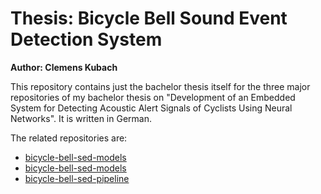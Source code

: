# Thesis: Bicycle Bell Sound Event Detection System
**Author: Clemens Kubach**

This repository contains just the bachelor thesis itself for the three major repositories of my bachelor thesis on "Development of an Embedded System 
for Detecting Acoustic Alert Signals of Cyclists Using Neural Networks". It is written in German.

The related repositories are:
- [bicycle-bell-sed-models](https://github.com/ClemensKubach/bicycle-bell-sed-software)
- [bicycle-bell-sed-models](https://github.com/ClemensKubach/bicycle-bell-sed-models)
- [bicycle-bell-sed-pipeline](https://github.com/ClemensKubach/bicycle-bell-sed-pipeline)
